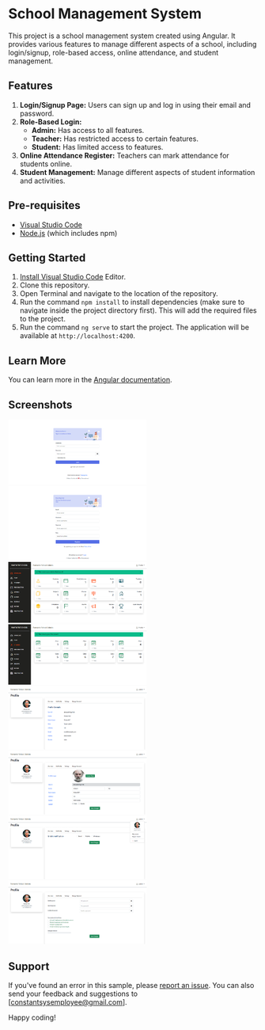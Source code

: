 # School Management System

This project is a school management system created using Angular. It provides various features to manage different aspects of a school, including login/signup, role-based access, online attendance, and student management.

## Features

1. **Login/Signup Page:** Users can sign up and log in using their email and password.
2. **Role-Based Login:** 
   - **Admin:** Has access to all features.
   - **Teacher:** Has restricted access to certain features.
   - **Student:** Has limited access to features.
3. **Online Attendance Register:** Teachers can mark attendance for students online.
4. **Student Management:** Manage different aspects of student information and activities.

## Pre-requisites

- [Visual Studio Code](https://code.visualstudio.com/)
- [Node.js](https://nodejs.org/) (which includes npm)

## Getting Started

1. [Install Visual Studio Code](https://code.visualstudio.com/) Editor.
2. Clone this repository.
3. Open Terminal and navigate to the location of the repository.
4. Run the command `npm install` to install dependencies (make sure to navigate inside the project directory first). This will add the required files to the project.
5. Run the command `ng serve` to start the project. The application will be available at `http://localhost:4200`.

## Learn More

You can learn more in the [Angular documentation](https://angular.io/docs).

## Screenshots

<img src="https://github.com/anupmaurya1994/school-management.Angular/blob/main/src/assets/imgs/login.png" width="280"> <img src="https://github.com/anupmaurya1994/school-management.Angular/blob/main/src/assets/imgs/signup.png" width="280">
<img src="https://github.com/anupmaurya1994/school-management.Angular/blob/main/src/assets/imgs/dashboard.png" width="280">
<img src="https://github.com/anupmaurya1994/school-management.Angular/blob/main/src/assets/imgs/dashboard-1.png" width="280">
<img src="https://github.com/anupmaurya1994/school-management.Angular/blob/main/src/assets/imgs/profile-1.png" width="280">
<img src="https://github.com/anupmaurya1994/school-management.Angular/blob/main/src/assets/imgs/profile-2.png" width="280">
<img src="https://github.com/anupmaurya1994/school-management.Angular/blob/main/src/assets/imgs/profile-3.png" width="280">
<img src="https://github.com/anupmaurya1994/school-management.Angular/blob/main/src/assets/imgs/profile-4.png" width="280">



## Support

If you've found an error in this sample, please [report an issue](link/to/issue/repository). You can also send your feedback and suggestions to [constantsysemployee@gmail.com].

Happy coding!
